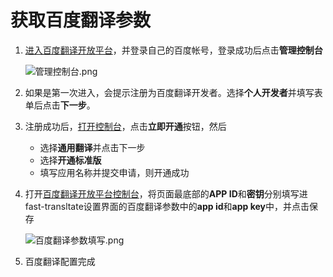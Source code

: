 # 获取百度翻译参数

1. [进入百度翻译开放平台](https://fanyi-api.baidu.com/)，并登录自己的百度帐号，登录成功后点击**管理控制台**

   ![管理控制台.png](https://s2.loli.net/2022/06/17/GbSVIuK8OjzD5YQ.png)

2. 如果是第一次进入，会提示注册为百度翻译开发者。选择**个人开发者**并填写表单后点击**下一步**。

3. 注册成功后，[打开控制台](https://fanyi-api.baidu.com/api/trans/product/desktop)，点击**立即开通**按钮，然后

   - 选择**通用翻译**并点击下一步
   - 选择**开通标准版**
   - 填写应用名称并提交申请，则开通成功

4. 打开[百度翻译开放平台控制台](https://fanyi-api.baidu.com/api/trans/product/desktop)，将页面最底部的**APP ID**和**密钥**分别填写进fast-transltate设置界面的百度翻译参数中的**app id**和**app key**中，并点击保存

   ![百度翻译参数填写.png](https://s2.loli.net/2022/06/17/lEOnNPp48V7MSHI.png)

5. 百度翻译配置完成
